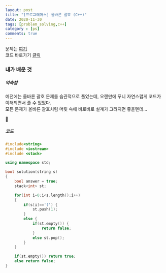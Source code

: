 ```yaml
---
layout: post
title: "[프로그래머스] 올바른 괄호 (C++)"
date: 2020-11-30
tags: [problem_solving,c++]
category : [ps]
comments: true
---
```


문제는 [여기](https://programmers.co.kr/learn/courses/30/lessons/12909)  
코드 바로가기 <a href="#code"> 클릭 </a>  

### 내가 배운 것
##### 익숙함
예전에는 올바른 괄호 문제를 습관적으로 풀었는데, 오랜만에 푸니 자연스럽게 코드가 이해되면서 풀 수 있었다.  
모든 문제가 올바른 괄호처럼 머릿 속에 바로바로 설계가 그려지면 좋을텐데...  

<a name="code">🎉</a>
##### 코드

```c++
#include<string>
#include <iostream>
#include <stack>

using namespace std;

bool solution(string s)
{
    bool answer = true;
    stack<int> st;

    for(int i=0;i<s.length();i++)
    {
        if(s[i]=='(') {
            st.push(1);
        }
        else {
            if(st.empty()) {
                return false;
            }
            else st.pop();
        }
    }

    if(st.empty()) return true;
    else return false;
}
````
